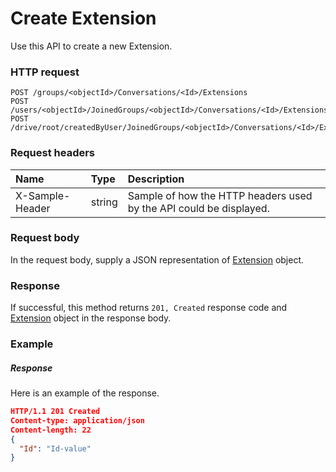 # Create Extension

Use this API to create a new Extension.
### HTTP request
```http
POST /groups/<objectId>/Conversations/<Id>/Extensions
POST /users/<objectId>/JoinedGroups/<objectId>/Conversations/<Id>/Extensions
POST /drive/root/createdByUser/JoinedGroups/<objectId>/Conversations/<Id>/Extensions

```
### Request headers
| Name       | Type | Description|
|:---------------|:--------|:----------|
| X-Sample-Header  | string  | Sample of how the HTTP headers used by the API could be displayed.|

### Request body
In the request body, supply a JSON representation of [Extension](../resources/extension.md) object.


### Response
If successful, this method returns `201, Created` response code and [Extension](../resources/extension.md) object in the response body.

### Example
##### Response
Here is an example of the response.
```json
HTTP/1.1 201 Created
Content-type: application/json
Content-length: 22
{
  "Id": "Id-value"
}
```

<!-- uuid: be1822dd-c77b-4d38-95ed-84cc15933ba3
2015-10-09 17:20:41 UTC -->